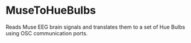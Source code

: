 # MuseToHueBulbs
Reads Muse EEG brain signals and translates them to a set of Hue Bulbs using OSC communication ports.
